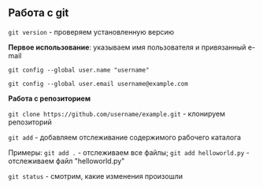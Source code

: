 ## Работа с git
`git version` - проверяем установленную версию

**Первое использование**: указываем имя пользователя и привязанный e-mail

`git config --global user.name "username"`

`git config --global user.email username@example.com`

**Работа с репозиторием**

`git clone https://github.com/username/example.git` - клонируем репозиторий

`git add` - добавляем отслеживание содержимого рабочего каталога

Примеры: `git add .` - отслеживаем все файлы; `git add helloworld.py` - отслеживаем файл "helloworld.py"

`git status` - смотрим, какие изменения произошли


